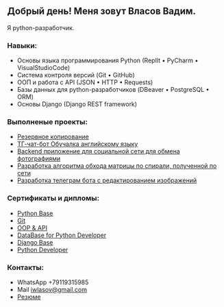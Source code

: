 

## Добрый день! Меня зовут Власов Вадим.
   Я python-разработчик.


### Навыки:
- Основы языка программирования Python (ReplIt • PyCharm • VisualStudioCode)
- Система контроля версий (Git • GitHub)
- ООП и работа с API (JSON • HTTP • Requests)
- Базы данных для python-разработчиков (DBeaver • PostgreSQL • ORM)
- Основы Django (Django REST framework)


### Выполненые проекты:
- [Резервное копирование](https://github.com/iwlasov/CourseWork_BackUp)
- [ТГ-чат-бот Обучалка английскому языку](https://github.com/iwlasov/course_work_Python_PostgreSQL_ORM)
- [Backend приложение для социальной сети для обмена фотографиями](https://github.com/iwlasov/Diplom_Work)
- [Разработка алгоритма обхода матрицы по спирали, полученной по сети](https://github.com/iwlasov/Matrix_Spiral_Traversal)
- [Разработка телеграм бота с редактированием изображений](https://github.com/iwlasov/Telegram_Image_Editor_Bot)


### Сертификаты и дипломы:
- [Python Base](https://github.com/iwlasov/iwlasov/blob/main/certificatePythonBase.pdf)
- [Git](https://github.com/iwlasov/iwlasov/blob/main/certificateGit.pdf)
- [OOP & API](https://github.com/iwlasov/iwlasov/blob/main/certificateOOPandWorkwithAPI.pdf)
- [DataBase for Python Developer](https://github.com/iwlasov/iwlasov/blob/main/certificateDataBaseforPythonDeveloper.pdf)
- [Django Base](https://github.com/iwlasov/iwlasov/blob/main/certificateDjangoBase.pdf)
- [Python Developer](https://github.com/iwlasov/iwlasov/blob/main/certificatePythonDeveloperFromScratch.pdf)


### Контакты: 
 - WhatsApp +79119315985
 - Mail iwlasov@gmail.com
 - [Резюме](https://spb.hh.ru/resume/0e95b994ff0ce9db5e0039ed1f514f536f3846)

